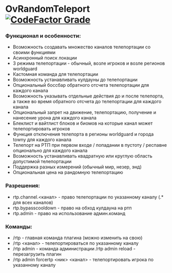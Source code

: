 # OvRandomTeleport [![CodeFactor Grade](https://img.shields.io/codefactor/grade/github/overwrite987/ovrandomteleport?style=flat-square)](https://www.codefactor.io/repository/github/overwrite987/ovrandomteleport)
### Функционал и особенности:
- Возможность создавать множество каналов телепортации со своими функциями
- Асинхронный поиск локации
- 3 режима телепортации - обычный, возле игроков и возле регионов worldguard
- Кастомная команда для телепортации
- Возможность устанавливать кулдауны до телепортации
- Опциональный боссбар обратного отсчета телепортации для каждого канала
- Возможность указывать отдельные действия до и после телепорта, а также во время обратного отсчета до телепортации для каждого канала
- Опциональный запрет на движение, телепортацию, получение и нанесение урона для каждого канала
- Блеклист и вайтлист блоков и биомов на которые канал может телепортировать игроков
- Функция отключения телепорта в регионы worldguard и города towny для каждого канала
- Телепорт на РТП при первом входе / попадании в пустоту / респавне опционально для каждого канала
- Возможность устанавливать квадратную или круглую область допустимой телепортации
- Поддержка разных измерений (обычный мир, незер, энд)
- Опциональная цена на рандомную телепортацию

### Разрешения:
- rtp.channel.<канал> - право телепортации по указанному каналу (.* для всех каналов)
- rtp.bypasscooldown - право на обход кулдауна на ртп
- rtp.admin - право на использование админ.команд

### Команды:
- /rtp - главная команда плагина (можно изменить на свою)
- /rtp <канал> - телепортироваться по указанному каналу
- /rtp admin - команда администрации
  /rtp admin reload - перезагрузить плагин
- /rtp admin forcertp <ник> <канал> - телепортировать игрока по указанному каналу

